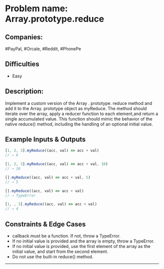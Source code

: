 # Problem name: Array.prototype.reduce

## Companies:

#PayPal, #Orcale, #Reddit, #PhonePe

## Difficulties

- Easy

## Description:

Implement a custom version of the Array . prototype. reduce method and add it to the Array. prototype object as myReduce. The method should iterate over the array, apply a reducer function to each element,and return a single accumulated value. This function should mimic the behavior of the native reduce() method, including the handling of an optional initial value.

## Example Inputs & Outputs

```js
[1, 2, 3].myReduce((acc, val) => acc + val)
// → 6

[1, 2, 3].myReduce((acc, val) => acc + val, 10)
// → 16

[].myReduce((acc, val) => acc + val, 5)
// → 5

[].myReduce((acc, val) => acc + val)
// → TypeError

[1, , 3].myReduce((acc, val) => acc + val)
// → 4

```

## Constraints & Edge Cases

- callback must be a function. If not, throw a TypeError.
- If no initial value is provided and the array is empty, throw a TypeError.
- If no initial value is provided, use the first element of the array as the initial value, and start from the second element.
- Do not use the built-in reduce() method.

---

